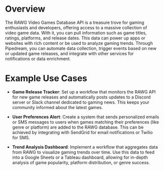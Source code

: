 # Overview

The RAWG Video Games Database API is a treasure trove for gaming enthusiasts and developers, offering access to a massive collection of video game data. With it, you can pull information such as game titles, ratings, platforms, and release dates. This data can power up apps or websites with rich content or be used to analyze gaming trends. Through Pipedream, you can automate data collection, trigger events based on new or updated game releases, and integrate with other services for notifications or data enrichment.

# Example Use Cases

- **Game Release Tracker**: Set up a workflow that monitors the RAWG API for new game releases and automatically posts updates to a Discord server or Slack channel dedicated to gaming news. This keeps your community informed about the latest games.

- **User Preferences Alert**: Create a system that sends personalized emails or SMS messages to users when games matching their preferences (like genre or platform) are added to the RAWG database. This can be achieved by integrating with SendGrid for email notifications or Twilio for SMS.

- **Trend Analysis Dashboard**: Implement a workflow that aggregates data from RAWG to visualize gaming trends over time. Use this data to feed into a Google Sheets or a Tableau dashboard, allowing for in-depth analysis of game popularity, platform distribution, or genre success.
